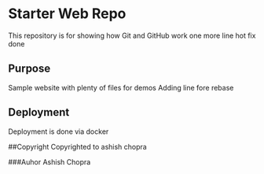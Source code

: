 # Starter Web Repo

This repository is for showing how Git and GitHub work
one more line
hot fix done

## Purpose

Sample website with plenty of files for demos
Adding line fore rebase

## Deployment
Deployment is done via docker

##Copyright
Copyrighted to ashish chopra

###Auhor
Ashish Chopra